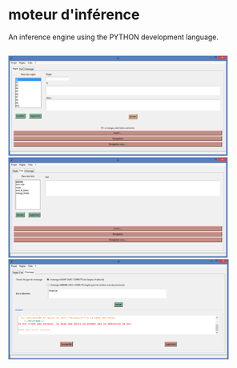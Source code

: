 # moteur d'inférence
An inference engine using the PYTHON development language.
##
<img src="rule.png" height="200"/> <img src="fact.png" height="200"/> <img src="result.png" height="200"/> 
